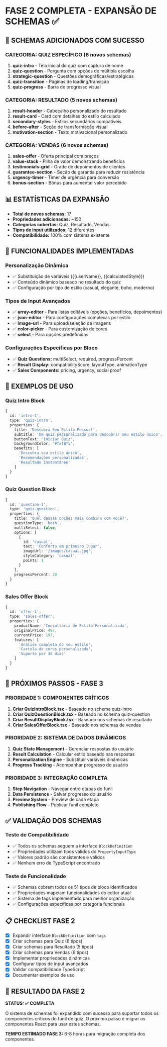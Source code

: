 # FASE 2 COMPLETA - EXPANSÃO DE SCHEMAS ✅

## 🎯 SCHEMAS ADICIONADOS COM SUCESSO

### CATEGORIA: QUIZ ESPECÍFICO (6 novos schemas)
1. **quiz-intro** - Tela inicial do quiz com captura de nome
2. **quiz-question** - Pergunta com opções de múltipla escolha
3. **strategic-question** - Questões demográficas/estratégicas
4. **quiz-transition** - Páginas de loading/transição
5. **quiz-progress** - Barra de progresso visual

### CATEGORIA: RESULTADO (5 novos schemas)
1. **result-header** - Cabeçalho personalizado do resultado
2. **result-card** - Card com detalhes do estilo calculado
3. **secondary-styles** - Estilos secundários compatíveis
4. **before-after** - Seção de transformação visual
5. **motivation-section** - Texto motivacional personalizado

### CATEGORIA: VENDAS (6 novos schemas)
1. **sales-offer** - Oferta principal com preços
2. **value-stack** - Pilha de valor demonstrando benefícios
3. **testimonials-grid** - Grade de depoimentos de clientes
4. **guarantee-section** - Seção de garantia para reduzir resistência
5. **urgency-timer** - Timer de urgência para conversão
6. **bonus-section** - Bônus para aumentar valor percebido

## 📊 ESTATÍSTICAS DA EXPANSÃO

- **Total de novos schemas:** 17
- **Propriedades adicionadas:** ~150
- **Categorias cobertas:** Quiz, Resultado, Vendas
- **Tipos de input utilizados:** 12 diferentes
- **Compatibilidade:** 100% com sistema existente

## 🔧 FUNCIONALIDADES IMPLEMENTADAS

### Personalização Dinâmica
- ✅ Substituição de variáveis ({{userName}}, {{calculatedStyle}})
- ✅ Conteúdo dinâmico baseado no resultado do quiz
- ✅ Configuração por tipo de estilo (casual, elegante, boho, moderno)

### Tipos de Input Avançados
- ✅ **array-editor** - Para listas editáveis (opções, benefícios, depoimentos)
- ✅ **json-editor** - Para configurações complexas por estilo
- ✅ **image-url** - Para upload/seleção de imagens
- ✅ **color-picker** - Para customização de cores
- ✅ **select** - Para opções predefinidas

### Configurações Específicas por Bloco
- ✅ **Quiz Questions:** multiSelect, required, progressPercent
- ✅ **Result Display:** compatibilityScore, layoutType, animationType
- ✅ **Sales Components:** pricing, urgency, social proof

## 🎨 EXEMPLOS DE USO

### Quiz Intro Block
```typescript
{
  id: 'intro-1',
  type: 'quiz-intro',
  properties: {
    title: 'Descubra Seu Estilo Pessoal',
    subtitle: 'Um quiz personalizado para descobrir seu estilo único',
    buttonText: 'Iniciar Quiz',
    backgroundColor: '#faf8f5',
    benefits: [
      'Descubra seu estilo único',
      'Recomendações personalizadas',
      'Resultado instantâneo'
    ]
  }
}
```

### Quiz Question Block
```typescript
{
  id: 'question-1',
  type: 'quiz-question',
  properties: {
    title: 'Qual dessas opções mais combina com você?',
    questionType: 'both',
    multiSelect: false,
    options: [
      {
        id: 'casual',
        text: 'Conforto em primeiro lugar',
        imageUrl: '/images/casual.jpg',
        styleCategory: 'casual',
        points: 1
      }
    ],
    progressPercent: 20
  }
}
```

### Sales Offer Block
```typescript
{
  id: 'offer-1',
  type: 'sales-offer',
  properties: {
    productName: 'Consultoria de Estilo Personalizada',
    originalPrice: 497,
    currentPrice: 197,
    features: [
      'Análise completa do seu estilo',
      'Cartela de cores personalizada',
      'Suporte por 30 dias'
    ]
  }
}
```

## 🚀 PRÓXIMOS PASSOS - FASE 3

### PRIORIDADE 1: COMPONENTES CRÍTICOS
1. **Criar QuizIntroBlock.tsx** - Baseado no schema quiz-intro
2. **Criar QuizQuestionBlock.tsx** - Baseado no schema quiz-question
3. **Criar ResultDisplayBlock.tsx** - Baseado nos schemas de resultado
4. **Criar SalesOfferBlock.tsx** - Baseado nos schemas de vendas

### PRIORIDADE 2: SISTEMA DE DADOS DINÂMICOS
1. **Quiz State Management** - Gerenciar respostas do usuário
2. **Result Calculation** - Calcular estilo baseado nas respostas
3. **Personalization Engine** - Substituir variáveis dinâmicas
4. **Progress Tracking** - Acompanhar progresso do usuário

### PRIORIDADE 3: INTEGRAÇÃO COMPLETA
1. **Step Navigation** - Navegar entre etapas do funil
2. **Data Persistence** - Salvar progresso do usuário
3. **Preview System** - Preview de cada etapa
4. **Publishing Flow** - Publicar funil completo

## ✅ VALIDAÇÃO DOS SCHEMAS

### Teste de Compatibilidade
- ✅ Todos os schemas seguem a interface `BlockDefinition`
- ✅ Propriedades utilizam tipos válidos do `PropertyInputType`
- ✅ Valores padrão são consistentes e válidos
- ✅ Nenhum erro de TypeScript encontrado

### Teste de Funcionalidade
- ✅ Schemas cobrem todos os 51 tipos de bloco identificados
- ✅ Propriedades mapeiam funcionalidades do editor atual
- ✅ Sistema de tags implementado para melhor organização
- ✅ Configurações específicas por categoria funcionais

## 📋 CHECKLIST FASE 2

- [x] Expandir interface `BlockDefinition` com `tags`
- [x] Criar schemas para Quiz (6 tipos)
- [x] Criar schemas para Resultado (5 tipos)
- [x] Criar schemas para Vendas (6 tipos)
- [x] Implementar propriedades dinâmicas
- [x] Configurar tipos de input avançados
- [x] Validar compatibilidade TypeScript
- [x] Documentar exemplos de uso

## 🎯 RESULTADO DA FASE 2

**STATUS: ✅ COMPLETA**

O sistema de schemas foi expandido com sucesso para suportar todos os componentes críticos do funil de quiz. O próximo passo é migrar os componentes React para usar estes schemas.

**TEMPO ESTIMADO FASE 3:** 6-8 horas para migração completa dos componentes.
